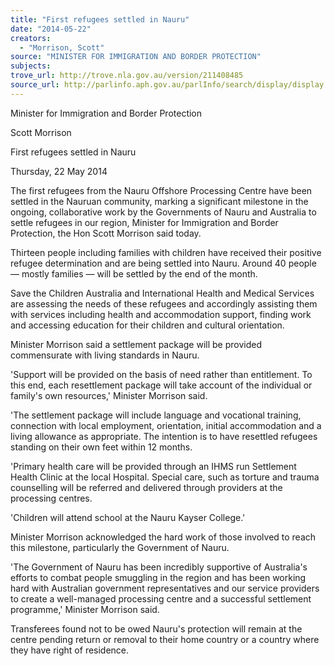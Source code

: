 ```yaml
---
title: "First refugees settled in Nauru"
date: "2014-05-22"
creators:
  - "Morrison, Scott"
source: "MINISTER FOR IMMIGRATION AND BORDER PROTECTION"
subjects:
trove_url: http://trove.nla.gov.au/version/211408485
source_url: http://parlinfo.aph.gov.au/parlInfo/search/display/display.w3p;query=Id%3A%22media/pressrel/3182174%22
---
```


 Minister for Immigration and Border Protection 

 Scott Morrison 

 First refugees settled in Nauru 

 Thursday, 22 May 2014 

 The first refugees from the Nauru Offshore Processing Centre have been settled in  the Nauruan community, marking a significant milestone in the ongoing, collaborative  work by the Governments of Nauru and Australia to settle refugees in our region,  Minister for Immigration and Border Protection, the Hon Scott Morrison said today. 

 Thirteen people including families with children have received their positive refugee  determination and are being settled into Nauru. Around 40 people — mostly families  — will be settled by the end of the month. 

 Save the Children Australia and International Health and Medical Services are  assessing the needs of these refugees and accordingly assisting them with services  including health and accommodation support, finding work and accessing education  for their children and cultural orientation. 

 Minister Morrison said a settlement package will be provided commensurate with  living standards in Nauru. 

 'Support will be provided on the basis of need rather than entitlement. To this end,  each resettlement package will take account of the individual or family's own  resources,' Minister Morrison said. 

 'The settlement package will include language and vocational training, connection  with local employment, orientation, initial accommodation and a living allowance as  appropriate. The intention is to have resettled refugees standing on their own feet  within 12 months. 

 'Primary health care will be provided through an IHMS run Settlement Health Clinic  at the local Hospital. Special care, such as torture and trauma counselling will be  referred and delivered through providers at the processing centres. 

 'Children will attend school at the Nauru Kayser College.' 

 Minister Morrison acknowledged the hard work of those involved to reach this  milestone, particularly the Government of Nauru. 

 'The Government of Nauru has been incredibly supportive of Australia's efforts to  combat people smuggling in the region and has been working hard with Australian  government representatives and our service providers to create a well-managed  processing centre and a successful settlement programme,' Minister Morrison said. 

 Transferees found not to be owed Nauru's protection will remain at the centre  pending return or removal to their home country or a country where they have right  of residence. 

 


